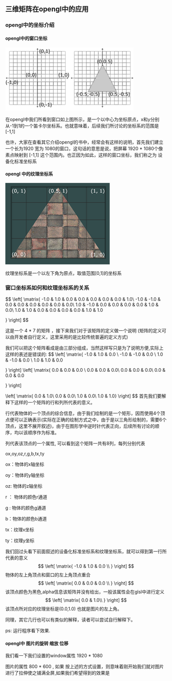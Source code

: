 ## 三维矩阵在opengl中的应用

### opengl中的坐标介绍

#### opengl中的窗口坐标

![](img/xy_window.png)

在opengl中我们所看到窗口如上图所示，是一个以中心为坐标原点，x和y分别从-1到1的一个笛卡尔坐标系。也就意味着，后续我们所讨论的坐标系的范围是[-1,1]

也许，大家在查看其它介绍opengl的书中，经常会有这样的说明，首先我们建立一个长为1920 宽为 1080的窗口，这句话的意思是说，把屏幕 1920 * 1080个像素点映射到 [-1,1] 这个范围内。也正因为如此，这样的窗口坐标，我们称之为 设备化标准坐标系

#### opengl 中的纹理坐标系

![](img/tex_coords.png)

纹理坐标系是一个以左下角为原点，取值范围[0,1]的坐标系

### 窗口坐标系如何和纹理坐标系的关系

$$
\left[
\matrix{
 -1.0 & 1.0 & 0.0 & 0.0 & 0.0 & 0.0 & 0.0 & 1.0\\
 -1.0 & -1.0 & 0.0 & 0.0 & 0.0 & 0.0 & 0.0 & 0.0\\
 1.0 & -1.0 & 0.0 & 0.0 & 0.0 & 0.0 & 1.0 & 0.0\\
 1.0 & 1.0 & 0.0 & 0.0 & 0.0 & 0.0 & 1.0 & 1.0
 
}
\right]
$$

这是一个 4 * 7 的矩阵 ，接下来我们对于该矩阵的定义做一个说明 (矩阵的定义可以由开发者自行定义，这里采用的是比较传统普遍的定义方式) 

我们可以把这个矩阵看成是由三部分组成，当然这样写只是为了说明方便,实际上这样的表述是错误的:
$$
\left[
\matrix{
 -1.0 & 1.0 & 0.0 \\
 -1.0 & -1.0 & 0.0 \\
 1.0 & -1.0 & 0.0 \\
 1.0 & 1.0 & 0.0 
 
}
\right]
\left[
\matrix{
 0.0 & 0.0 & 0.0 \\
  0.0 & 0.0 & 0.0\\
 0.0 & 0.0 & 0.0\\
  0.0 & 0.0 & 0.0
 
}
\right]


\left[
\matrix{
0.0 & 1.0\\
0.0 & 0.0\\
1.0 & 0.0\\
1.0 & 1.0}
\right]
$$
首先我们要解释下这样的一个矩阵的行和列所代表的意义。

行代表物体的一个顶点的综合信息，由于我们绘制的是一个矩形，因而使用4个顶点便可以正确表示(实际在正确的绘制方式之中，由于是以三角形绘制的，需要6个顶点，这里不展开叙述)，由于在图形学中逆时针代表正向，后续所有讨论的顺序，均以该顺序作为标准。

列代表该顶点的一个属性, 可以看到这个矩阵一共有8列，每列分别代表

ox,oy,oz,r,g,b,tx,ty

ox：物体的x轴坐标

oy：物体的y轴坐标

oz:   物体的z轴坐标

r ： 物体的颜色r通道

g :    物体的颜色g通道

b：物体的颜色b通道

tx：纹理x坐标

ty：纹理y坐标

我们回过头看下前面叙述的设备化标准坐标系和纹理坐标系，就可以得到第一行所代表的意义
$$
\left[
\matrix{
 -1.0 & 1.0 & 0.0 \\
 }
\right]
$$
物体的左上角顶点和窗口的左上角顶点重合
$$
\left[
\matrix{
 0.0 & 0.0 & 0.0 \\
 }
\right]
$$
该顶点颜色为黑色,alpha信息该矩阵并没有给出，一般该属性会在glsl中进行定义
$$
\left[
\matrix{
0.0 & 1.0\\
}
\right]
$$
该顶点所对应的纹理坐标是(0.0,1.0) 也就是图片的左上角。

同理，其它几行也可以有类似的解释，读者可以尝试自行解释下。

ps: 运行程序看下效果.

#### opengl中 图片的旋转 缩放 位移

我们看一下我们设置的window属性 1920 * 1080 

图片的属性 800 * 600 , 如果 按上述的方式设置，则意味着刚开始我们就对图片进行了拉伸使之铺满全屏,如果我们希望得到的效果是



















